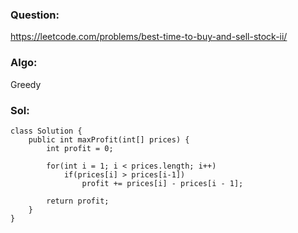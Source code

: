 ### Question:
https://leetcode.com/problems/best-time-to-buy-and-sell-stock-ii/

### Algo:
Greedy

### Sol:
```
class Solution {
    public int maxProfit(int[] prices) {
        int profit = 0;
        
        for(int i = 1; i < prices.length; i++)
            if(prices[i] > prices[i-1])
                profit += prices[i] - prices[i - 1];
        
        return profit;
    }
}
```
